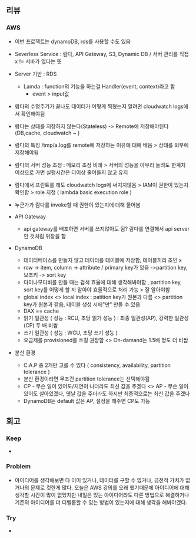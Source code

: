 ## 리뷰

### AWS
- 이번 프로젝트는 dynamoDB, rds를 사용할 수도 있음
- Severless Service : 람다, API Gateway, S3, Dynamic DB / 서버 관리를 직접 x != 서바가 없다는 뜻
- Server 기반 : RDS
  - Lamda : function의 기능을 하는걸 Handler(event, context)라고 함
    - event > input값
- 람다의 수명주기가 끝나도 데이터가 어떻게 찍혔는지 알려면 cloudwatch logs에서 확인해야됨
- 람다는 상태를 저장하지 않는다(Stateless) -> Remote에 저장해야된다(DB,cache, cloudwatch ~ )
- 람다의 특징 /tmp/a.log를 remote에 저장하는 이유에 대해 배움 > 상태를 외부에 저장해야됨
- 람다의 서버 성능 조정 : 메모리 조정 비례 > 서버의 성능을 아무리 늘려도 한계치 이상으로 가면 실행시간은 더이상 줄어들지 않고 유지
- 람다에서 프린트를 해도 cloudwatch logs에 써지지않음 > IAM이 권한이 있는지 확인함 > role 지정 ( lambda basic execution role )
- 누군가가 람다를 invoke할 때 권한이 있는지에 대해 물어봄

- API Gateway
  - api gateway를 배포하면 서버를 쓰지않아도 됨? 람다를 연결해서 api server인 것처럼 위장을 함
 
- DynamoDB
  - 데이터베이스를 만들지 않고 데이터를 테이블에 저장함, 테이블끼리 조인 x
  - row -> item, column -> attribute / primary key가 있음 ->partition key, 보조키 -> sort key
  - 다이나모디비를 만들 때는 검색 효율에 대해 생각해봐야함 , partition key, sort key를 어떻게 할 지 알아야 효율적으로 처리 가능 > 잘 알아야함
  - global index <> local index : patition key가 원본과 다름 <> partition key가 원본과 같음, 테이블 생성 시에"만" 만들 수 있음
  - DAX == cache
  - 읽기 일관성 ( 성능 : RCU, 초당 읽기 성능 ) : 최종 일관성(AP), 강력한 일관성(CP) 두 배 비쌈
  - 쓰기 일관성 ( 성능 : WCU, 초당 쓰기 성능 )
  - 요금제를 provisioned를 쓰길 권장함 <> On-damand는 1.5배 정도 더 비쌈

- 분산 환경
  - C.A.P 중 2개만 고를 수 있다 ( consistency, availability, partition tolerance )
  - 분산 환경이라면 무조건 partition tolerance는 선택해야됨
  - CP - 무슨 일이 있어도/지연이 나더라도 최신 값을 주겠다 <> AP - 무슨 일이 있어도 살아있겠다, 옛날 값을 주더라도 하지만 최종적으로는 최신 값을 주겠다
  - DynamoDB는 default 값은 AP, 설정을 해주면 CP도 가능

## 회고
  
### Keep
- 

### Problem
- 아이디어를 생각해보면 다 이미 있거나, 데이터를 구할 수 없거나, 금전적 가치가 없거나의 문제로 컷한게 많다. 오늘은 AWS 강의를 오래 했기때문에 아이디어에 대해 생각할 시간이 많이 없었지만 내일은 있는 아이디어라도 다른 방법으로 해결하거나 기존의 아이디어를 더 디벨롭할 수 있는 방법이 있는지에 대해 생각을 해봐야겠다.

### Try
- 

